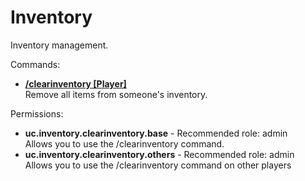 Inventory
====
Inventory management.

Commands: <br>
* **[/clearinventory \[Player\]](../commands/clearinventory.md)**<br>Remove all items from someone's inventory.

Permissions: <br>
* **uc.inventory.clearinventory.base** - Recommended role: admin<br>Allows you to use the /clearinventory command.
* **uc.inventory.clearinventory.others** - Recommended role: admin<br>Allows you to use the /clearinventory command on other players
